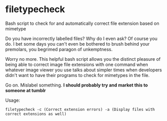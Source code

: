 # filetypecheck
Bash script to check for and automatically correct file extension based on mimetype

Do you have incorrectly labelled files? Why do I even ask? Of course you do. I bet some days you can't even be bothered to brush behind your premolars, you begrimed paragon of unkemptness.

Worry no more. This helpful bash script allows you the distinct pleasure of being able to correct image file extensions with one command when whatever image viewer you use talks about simpler times when developers didn't want to have their programs to check for mimetypes in the file. 

Go on. Mislabel something. **I should probably try and market this to someone at tumblr**

Usage:

    filetypecheck -c (Correct extension errors) -a (Display files with correct extensions as well)
